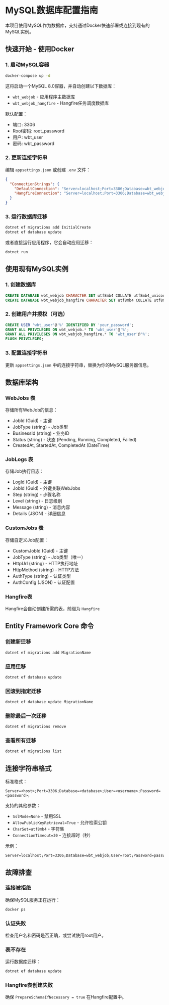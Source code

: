 # MySQL数据库配置指南

本项目使用MySQL作为数据库，支持通过Docker快速部署或连接到现有的MySQL实例。

## 快速开始 - 使用Docker

### 1. 启动MySQL容器

```bash
docker-compose up -d
```

这将启动一个MySQL 8.0容器，并自动创建以下数据库：
- `wbt_webjob` - 应用程序主数据库
- `wbt_webjob_hangfire` - Hangfire任务调度数据库

默认配置：
- 端口: 3306
- Root密码: root_password
- 用户: wbt_user
- 密码: wbt_password

### 2. 更新连接字符串

编辑 `appsettings.json` 或创建 `.env` 文件：

```json
{
  "ConnectionStrings": {
    "DefaultConnection": "Server=localhost;Port=3306;Database=wbt_webjob;User=wbt_user;Password=wbt_password;",
    "HangfireConnection": "Server=localhost;Port=3306;Database=wbt_webjob_hangfire;User=wbt_user;Password=wbt_password;"
  }
}
```

### 3. 运行数据库迁移

```bash
dotnet ef migrations add InitialCreate
dotnet ef database update
```

或者直接运行应用程序，它会自动应用迁移：

```bash
dotnet run
```

## 使用现有MySQL实例

### 1. 创建数据库

```sql
CREATE DATABASE wbt_webjob CHARACTER SET utf8mb4 COLLATE utf8mb4_unicode_ci;
CREATE DATABASE wbt_webjob_hangfire CHARACTER SET utf8mb4 COLLATE utf8mb4_unicode_ci;
```

### 2. 创建用户并授权（可选）

```sql
CREATE USER 'wbt_user'@'%' IDENTIFIED BY 'your_password';
GRANT ALL PRIVILEGES ON wbt_webjob.* TO 'wbt_user'@'%';
GRANT ALL PRIVILEGES ON wbt_webjob_hangfire.* TO 'wbt_user'@'%';
FLUSH PRIVILEGES;
```

### 3. 配置连接字符串

更新 `appsettings.json` 中的连接字符串，替换为你的MySQL服务器信息。

## 数据库架构

### WebJobs 表
存储所有WebJob的信息：
- JobId (Guid) - 主键
- JobType (string) - Job类型
- BusinessId (string) - 业务ID
- Status (string) - 状态 (Pending, Running, Completed, Failed)
- CreatedAt, StartedAt, CompletedAt (DateTime)

### JobLogs 表
存储Job执行日志：
- LogId (Guid) - 主键
- JobId (Guid) - 外键关联WebJobs
- Step (string) - 步骤名称
- Level (string) - 日志级别
- Message (string) - 消息内容
- Details (JSON) - 详细信息

### CustomJobs 表
存储自定义Job配置：
- CustomJobId (Guid) - 主键
- JobType (string) - Job类型（唯一）
- HttpUrl (string) - HTTP执行地址
- HttpMethod (string) - HTTP方法
- AuthType (string) - 认证类型
- AuthConfig (JSON) - 认证配置

### Hangfire表
Hangfire会自动创建所需的表，前缀为 `Hangfire`

## Entity Framework Core 命令

### 创建新迁移

```bash
dotnet ef migrations add MigrationName
```

### 应用迁移

```bash
dotnet ef database update
```

### 回滚到指定迁移

```bash
dotnet ef database update MigrationName
```

### 删除最后一次迁移

```bash
dotnet ef migrations remove
```

### 查看所有迁移

```bash
dotnet ef migrations list
```

## 连接字符串格式

标准格式：
```
Server=<host>;Port=3306;Database=<database>;User=<username>;Password=<password>;
```

支持的其他参数：
- `SslMode=None` - 禁用SSL
- `AllowPublicKeyRetrieval=True` - 允许检索公钥
- `CharSet=utf8mb4` - 字符集
- `ConnectionTimeout=30` - 连接超时（秒）

示例：
```
Server=localhost;Port=3306;Database=wbt_webjob;User=root;Password=password;SslMode=None;
```

## 故障排查

### 连接被拒绝
确保MySQL服务正在运行：
```bash
docker ps
```

### 认证失败
检查用户名和密码是否正确，或尝试使用root用户。

### 表不存在
运行数据库迁移：
```bash
dotnet ef database update
```

### Hangfire表创建失败
确保 `PrepareSchemaIfNecessary = true` 在Hangfire配置中。
